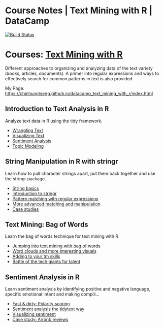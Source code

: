 # Course Notes | Text Mining with R | DataCamp

[![Build Status](https://travis-ci.org/chinhungtseng/datacamp_text_mining_with_r.svg?branch=master)](https://travis-ci.org/chinhungtseng/datacamp_text_mining_with_r)

# Courses: [Text Mining with R](https://www.datacamp.com/tracks/text-mining-with-r?version=2)

Different approaches to organizing and analyzing data of the text variety (books, articles, documents). A primer into regular expressions and ways to effectively search for common patterns in text is also provided

My Page: https://chinhungtseng.github.io/datacamp_text_mining_with_r/index.html

## Introduction to Text Analysis in R

Analyze text data in R using the tidy framework.

- [Wrangling Text](https://chinhungtseng.github.io/datacamp_text_mining_with_r/01.html)
- [Visualizing Text](https://chinhungtseng.github.io/datacamp_text_mining_with_r/02.html)
- [Sentiment Analysis](https://chinhungtseng.github.io/datacamp_text_mining_with_r/03.html)
- [Topic Modeling](https://chinhungtseng.github.io/datacamp_text_mining_with_r/04.html)

## String Manipulation in R with stringr

Learn how to pull character strings apart, put them back together and use the stringr package.

- [String basics](https://chinhungtseng.github.io/datacamp_text_mining_with_r/05.html)
- [Introduction to stringr](https://chinhungtseng.github.io/datacamp_text_mining_with_r/06.html)
- [Pattern matching with regular expressions](https://chinhungtseng.github.io/datacamp_text_mining_with_r/07.html)
- [More advanced matching and manipulation](https://chinhungtseng.github.io/datacamp_text_mining_with_r/08.html)
- [Case studies](https://chinhungtseng.github.io/datacamp_text_mining_with_r/09.html)

## Text Mining: Bag of Words

Learn the bag of words technique for text mining with R.

- [Jumping into text mining with bag of words](https://chinhungtseng.github.io/datacamp_text_mining_with_r/10.html)
- [Word clouds and more interesting visuals](https://chinhungtseng.github.io/datacamp_text_mining_with_r/11.html)
- [Adding to your tm skills](https://chinhungtseng.github.io/datacamp_text_mining_with_r/12.html)
- [Battle of the tech giants for talent](https://chinhungtseng.github.io/datacamp_text_mining_with_r/13.html)


## Sentiment Analysis in R

Learn sentiment analysis by identifying positive and negative language, specific emotional intent and making compili...

- [Fast & dirty: Polarity scoring](https://chinhungtseng.github.io/datacamp_text_mining_with_r/14.html)
- [Sentiment analysis the tidytext way](https://chinhungtseng.github.io/datacamp_text_mining_with_r/15.html)
- [Visualizing sentiment](https://chinhungtseng.github.io/datacamp_text_mining_with_r/16.html)
- [Case study: Airbnb reviews](https://chinhungtseng.github.io/datacamp_text_mining_with_r/17.html)

